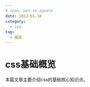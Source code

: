 ```yaml
---
# icon: pen-to-square
date: 2022-01-10
category:
  - css
tag:
  - 基础
---
```


# css基础概览

本篇文章主要介绍css的基础核心知识点。
<iframe
  :src="$withBase('/markmap/css.html')"
  width="100%"
  height="500"
  frameborder="0"
  scrolling="No"
  leftmargin="0"
  topmargin="0"
/>

## css语法

css的核心功能是将css属性设定为特定的值
```css
  span {
    color: red;
    text-align: center;
  }
```
css的语法规则集主要包括选择器**span**和声明块**key:value**  

## @规则

除了常规的样式表，有时候需要引入其他信息，比如 ==字符集== ，==其他样式表== ，==字体== ，==媒体查询== ，==动画== 等。
- @namespace 告诉 CSS 引擎必须考虑XML命名空间。
- @media, 如果满足媒体查询的条件则条件规则组里的规则生效。
- @page, 描述打印文档时布局的变化.
- @font-face, 描述将下载的外部的字体。
- @keyframes, 描述 CSS 动画的关键帧。
- @document, 如果文档样式表满足给定条件则条件规则组里的规则生效。 (推延至 CSS Level 4 规范)
- ==@import==  ,用于导入一个外部样式文件
- @support，用于查询特定的 CSS 是否生效，可以结合 not、and 和 or 操作符进行后续的操作。

```css
/* 如果支持自定义属性，则把 body 颜色设置为变量 varName 指定的颜色 */
  @support(--foo:green) {
    body {
      color: var(--varName)
    }
  }
```

link 和 @import 都能导入一个样式文件，它们有什么区别嘛？

- link 是 HTML 标签，除了能导入 CSS 外，还能导入别的资源，比如图片、脚本和字体等；而 @import 是 CSS 的语法，只能用来导入 CSS；
- link 导入的样式会在页面加载时同时加载，@import 导入的样式需等页面加载完成后再加载；
- link 没有兼容性问题，@import 不兼容 ie5 以下；
- link 可以通过 JS 操作 DOM 动态引入样式表改变样式，而@import不可以。



## 层叠性

css简称层叠样式表，简单来说，某个标签的样式有许多的css声明来源都能用到时，按照一定的规则进行层叠，优先级高的起作用。

- 用户代理样式表中的声明(例如，浏览器的默认样式，在没有设置其他样式时使用)。
- 用户样式表中的常规声明(由用户设置的自定义样式。由于 Chrome 在很早的时候就放弃了用户样式表的功能，所以这里将不再考虑它的排序。)。
- 作者样式表中的常规声明(这些是我们 Web 开发人员设置的样式)。
- 作者样式表中的 !important 声明。
- 用户样式表中的 !important 声明。

## 选择器

css选择器是核心

### 基础选择器

- 标签选择器: h1
- 类选择器: .checked
- id选择器: #picker
- 通配选择器: *

### 属性选择器

- [attr]：指定属性的元素；
- [attr=val]：属性等于指定值的元素；
- [attr*=val]：属性包含指定值的元素；
- [attr^=val]	：属性以指定值开头的元素；
- [attr$=val]：属性以指定值结尾的元素；
- [attr~=val]：属性包含指定值(完整单词)的元素(不推荐使用)；
- [attr|=val]：属性以指定值(完整单词)开头的元素(不推荐使用)；

### 组合选择器

- 相邻兄弟选择器：A + B
- 普通兄弟选择器：A ~ B
- 子选择器：A > B
- 后代选择器：A B

### 伪类

#### 条件伪类

- :lang()：基于元素语言来匹配页面元素；
- :dir()：匹配特定文字书写方向的元素；
- :has()：匹配包含指定元素的元素；
- :is()：匹配指定选择器列表里的元素；
- :not()：用来匹配不符合一组选择器的元素；

#### 行为伪类

- :active：鼠标激活的元素；
- :hover： 鼠标悬浮的元素；
- :selection：鼠标选中的元素；

#### 状态伪类

- :target：当前锚点的元素；
- :link：未访问的链接元素；
- :visited：已访问的链接元素；
- :focus：输入聚焦的表单元素；
- :required：输入必填的表单元素；
- :valid：输入合法的表单元素；
- :invalid：输入非法的表单元素；
- :in-range：输入范围以内的表单元素；
- :out-of-range：输入范围以外的表单元素；
- :checked：选项选中的表单元素；
- :optional：选项可选的表单元素；
- :enabled：事件启用的表单元素；
- :disabled：事件禁用的表单元素；
- :read-only：只读的表单元素；
- :read-write：可读可写的表单元素；
- :blank：输入为空的表单元素；
- :current()：浏览中的元素；
- :past()：已浏览的元素；
- :future()：未浏览的元素；

#### 结构伪类

- :root：文档的根元素；
- :empty：无子元素的元素；
- :first-letter：元素的首字母；
- :first-line：元素的首行；
- :nth-child(n)：元素中指定顺序索引的元素；
- :nth-last-child(n)：元素中指定逆序索引的元素；；
- :first-child	：元素中为首的元素；
- :last-child	：元素中为尾的元素；
- :only-child：父元素仅有该元素的元素；
- :nth-of-type(n)	：标签中指定顺序索引的标签；
- :nth-last-of-type(n)：标签中指定逆序索引的标签；
- :first-of-type	：标签中为首的标签；
- :last-of-type：标签中为尾标签；
- :only-of-type：父元素仅有该标签的标签；

#### 伪元素

- ::before：在元素前插入内容；
- ::after：在元素后插入内容；

## 优先级

![优先级顺序](../image/css2.png)

优先级就是分配给指定的 CSS 声明的一个权重，它由匹配的选择器中的每一种选择器类型的数值决定。为了记忆，可以把权重分成如下几个等级，数值越大的权重越高：

- 10000：!important；
- 01000：内联样式；
- 00100：ID 选择器；
- 00010：类选择器、伪类选择器、属性选择器；
- 00001：元素选择器、伪元素选择器；
- 00000：通配选择器、后代选择器、兄弟选择器；

## 继承性

在 CSS 中有一个很重要的特性就是子元素会继承父元素对应属性计算后的值。比如页面根元素 html 的文本颜色默认是黑色的，页面中的所有其他元素都将继承这个颜色，当申明了如下样式后，box 文本将变成橙色。

```css
body {
  color: orange;
}
.box {
  color: inherit;
}
```
设想一下，如果 CSS 中不存在继承性，那么我们就需要为不同文本的标签都设置一下 color，这样一来的后果就是 CSS 的文件大小就会无限增大。

CSS 属性很多，但并不是所有的属性默认都是能继承父元素对应属性的，那哪些属性存在默认继承的行为呢？一定是那些不会影响到页面布局的属性，可以分为如下几类：

* 字体相关：font-family、font-style、font-size、font-weight 等；
* 文本相关：text-align、text-indent、text-decoration、text-shadow、letter-spacing、word-spacing、white-space、line-height、color 等；
* 列表相关：list-style、list-style-image、list-style-type、list-style-position 等；
* 其他属性：visibility、cursor 等；

对于其他默认不继承的属性也可以通过以下几个属性值来控制继承行为：

* inherit：继承父元素对应属性的计算值；
* initial：应用该属性的默认值，比如 color 的默认值是 #000；
* unset：如果属性是默认可以继承的，则取 inherit 的效果，否则同 initial；
* revert：效果等同于 unset，兼容性差。

## 文档流

css的流式布局会把内容从左到右，从上到下的顺序进行排列展示

- 块级元素默认会占满整行，所以多个块级盒子之间是从上到下排列的；
- 内联元素默认会在一行里一列一列的排布，当一行放不下的时候，会自动切换到下一行继续按照列排布；

### 如何脱离文档流？

脱流文档流指节点脱流正常文档流后，在正常文档流中的其他节点将忽略该节点并填补其原先空间。文档一旦脱流，计算其父节点高度时不会将其高度纳入，脱流节点不占据空间。有两种方式可以让元素脱离文档流：浮动和定位。

- 使用浮动（float）会将元素脱离文档流，移动到容器左/右侧边界或者是另一个浮动元素旁边，该浮动元素之前占用的空间将被别的元素填补，另外浮动之后所占用的区域不会和别的元素之间发生重叠；
- 使用绝对定位（position: absolute;）或者固定定位（position: fixed;）也会使得元素脱离文档流，且空出来的位置将自动被后续节点填补。

## 盒模型

在 CSS 中任何元素都可以看成是一个盒子，而一个盒子是由 4 部分组成的：内容（content）、内边距（padding）、边框（border）和外边距（margin）。

盒模型有 2 种：标准盒模型和 IE 盒模型，分别是由 W3C 和 IExplore 制定的标准。
```css
.box {
  width: 200px;
  height: 200px;
  padding: 10px;
  border: 1px solid #eee;
  margin: 10px;
}
```
标准盒模型认为：盒子的实际尺寸 = 内容（设置的宽/高） + 内边距 + 边框
所以 .box 元素内容的宽度就为 200px，而实际的宽度则是 width + padding-left + padding-right + border-left-width + border-right-width = 200 + 10 + 10 + 1 + 1 = 222。
IE 盒模型认为：盒子的实际尺寸 = 设置的宽/高 = 内容 + 内边距 + 边框
.box 元素所占用的实际宽度为 200px，而内容的真实宽度则是 width - padding-left - padding-right - border-left-width - border-right-width = 200 - 10 - 10 - 1 - 1 = 178。

## 格式化上下文

格式化上下文（Formatting Context）是 CSS2.1 规范中的一个概念，大概说的是页面中的一块渲染区域，规定了渲染区域内部的子元素是如何排版以及相互作用的。

不同类型的盒子有不同格式化上下文，大概有这 4 类：

BFC (Block Formatting Context) 块级格式化上下文；
IFC (Inline Formatting Context) 行内格式化上下文；
FFC (Flex Formatting Context) 弹性格式化上下文；
GFC (Grid Formatting Context) 格栅格式化上下文；

其中 BFC 和 IFC 在 CSS 中扮演着非常重要的角色，因为它们直接影响了网页布局，所以需要深入理解其原理。

### BFC

块格式化上下文，它是一个独立的渲染区域，只有块级盒子参与，它规定了内部的块级盒子如何布局，并且与这个区域外部毫不相干。

![bfc](../image//bfc.png)

### BFC渲染规则

* 内部的盒子会在垂直方向，一个接一个地放置；
* 盒子垂直方向的距离由 margin 决定，属于同一个 BFC 的两个相邻盒子的 margin 会发生重叠；
* 每个元素的 margin 的左边，与包含块 border 的左边相接触(对于从左往右的格式化，否则相反)，即使存在浮动也是如此；
* BFC 的区域不会与 float 盒子重叠；
* BFC 就是页面上的一个隔离的独立容器，容器里面的子元素不会影响到外面的元素。反之也如此。
* 计算 BFC 的高度时，浮动元素也参与计算。

### 如何创建BFC

- 根元素：html
- 非溢出的可见元素：overflow 不为 visible
- 设置浮动：float 属性不为 none
- 设置定位：position 为 absolute 或 fixed
- 定义成块级的非块级元素：display: inline-block/table-cell/table-caption/flex/inline-flex/grid/inline-grid

### BFC应用场景

1、 自适应两栏布局

应用原理：BFC 的区域不会和浮动区域重叠，所以就可以把侧边栏固定宽度且左浮动，而对右侧内容触发 BFC，使得它的宽度自适应该行剩余宽度。

2、清除内部浮动

浮动造成的问题就是父元素高度坍塌，所以清除浮动需要解决的问题就是让父元素的高度恢复正常。而用 BFC 清除浮动的原理就是：计算 BFC 的高度时，浮动元素也参与计算。只要触发父元素的 BFC 即可。

3、 防止垂直 margin 合并

BFC 渲染原理之一：同一个 BFC 下的垂直 margin 会发生合并。所以如果让 2 个元素不在同一个 BFC 中即可阻止垂直 margin 合并。那如何让 2 个相邻的兄弟元素不在同一个 BFC 中呢？可以给其中一个元素外面包裹一层，然后触发其包裹层的 BFC，这样一来 2 个元素就不会在同一个 BFC 中了。

### IFC

IFC 的形成条件非常简单，块级元素中仅包含内联级别元素，需要注意的是当IFC中有块级元素插入时，会产生两个匿名块将父元素分割开来，产生两个 IFC。

![ifc](../image/inline.png)

### IFC渲染规则

- 子元素在水平方向上一个接一个排列，在垂直方向上将以容器顶部开始向下排列；
- 节点无法声明宽高，其中 margin 和 padding 在水平方向有效在垂直方向无效；
- 节点在垂直方向上以不同形式对齐；
- 能把在一行上的框都完全包含进去的一个矩形区域，被称为该行的线盒（line box）。线盒的宽度是由包含块（containing box）和与其中的浮动来决定；
- IFC 中的 line box 一般左右边贴紧其包含块，但 float 元素会优先排列。
- IFC 中的 line box 高度由 line-height 计算规则来确定，同个 IFC 下的多个 line box 高度可能会不同；
- 当内联级盒子的总宽度少于包含它们的 line box 时，其水平渲染规则由 text-align 属性值来决定；
- 当一个内联盒子超过父元素的宽度时，它会被分割成多盒子，这些盒子分布在多个 line box 中。如果子元素未设置强制换行的情况下，inline box 将不可被分割，将会溢出父元素

```html
<p>It can get <strong>very complicated</storng> once you start looking into it.</p>
```
![ifc](../image/ifc.png)

对应上面这样一串 HTML 分析如下：

p 标签是一个 block container，对内将产生一个 IFC；
由于一行没办法显示完全，所以产生了 2 个线盒（line box）；线盒的宽度就继承了 p 的宽度；高度是由里面的内联盒子的 line-height 决定；
It can get：匿名的内联盒子；
very complicated：strong 标签产生的内联盒子；
once you start：匿名的内联盒子；
looking into it.：匿名的内联盒子

### IFC 应用场景

- 水平居中：当一个块要在环境中水平居中时，设置其为 inline-block 则会在外层产生 IFC，通过 text-align 则可以使其水平居中。
- 垂直居中：创建一个 IFC，用其中一个元素撑开父元素的高度，然后设置其 vertical-align: middle，其他行内元素则可以在此父元素下垂直居中。

## 层叠上下文

特定的 HTML 元素或者 CSS 属性产生层叠上下文，MDN 中给出了这么一个列表，符合以下任一条件的元素都会产生层叠上下文：

- html 文档根元素
- 声明 position: absolute/relative 且 z-index 值不为 auto 的元素；
- 声明 position: fixed/sticky 的元素；
- flex 容器的子元素，且 z-index 值不为 auto；
- grid 容器的子元素，且 z-index 值不为 auto；
- opacity 属性值小于 1 的元素；
- mix-blend-mode 属性值不为 normal 的元素；
- 以下任意属性值不为 none 的元素：
  * transform
  * filter
  * perspective
  * clip-path
  * mask / mask-image / mask-border
- isolation 属性值为 isolate 的元素；
- -webkit-overflow-scrolling 属性值为 touch 的元素；
- will-change 值设定了任一属性而该属性在 non-initial 值时会创建层叠上下文的元素；
- contain 属性值为 layout、paint 或包含它们其中之一的合成值（比如 contain: strict、contain: content）的元素。

### 层叠等级

层叠等级指节点在三维空间 Z 轴上的上下顺序。它分两种情况：

* 在同一个层叠上下文中，它描述定义的是该层叠上下文中的层叠上下文元素在 Z 轴上的上下顺序；
* 在其他普通元素中，它描述定义的是这些普通元素在 Z 轴上的上下顺序；

普通节点的层叠等级优先由其所在的层叠上下文决定，层叠等级的比较只有在当前层叠上下文中才有意义，脱离当前层叠上下文的比较就变得无意义了。

### 层叠顺序

在同一个层叠上下文中如果有多个元素，那么他们之间的层叠顺序是怎么样的呢？

![层叠顺序](../image/z-index.png)

以下这个列表越往下层叠优先级越高，视觉上的效果就是越容易被用户看到（不会被其他元素覆盖）：

* 层叠上下文的 border 和 background
* z-index < 0 的子节点
* 标准流内块级非定位的子节点
* 浮动非定位的子节点
* 标准流内行内非定位的子节点
* z-index: auto/0 的子节点
* z-index > 0的子节点

参考:[彻底搞懂css层叠上下文，层叠等级，层叠顺序，z-index](https://juejin.cn/post/6844903667175260174)

## 值和单位

CSS 的声明是由属性和值组成的，而值的类型有许多种：

- 数值：长度值 ，用于指定例如元素 width、border-width、font-size 等属性的值；
- 百分比：可以用于指定尺寸或长度，例如取决于父容器的 width、height 或默认的 font-size；
- 颜色：用于指定 background-color、color 等；
- 坐标位置：以屏幕的左上角为坐标原点定位元素的位置，比如常见的 background-position、top、right、bottom 和 left 等属性；
- 函数：用于指定资源路径或背景图片的渐变，比如 url()、linear-gradient() 等；

### px

屏幕分辨率是指在屏幕的横纵方向上的像素点数量，比如分辨率 1920×1080 意味着水平方向含有 1920 个像素数，垂直方向含有 1080 个像素数

![px](../image/px.drawio.png)

而 px 表示的是 CSS 中的像素，在 CSS 中它是绝对的长度单位，也是最基础的单位，其他长度单位会自动被浏览器换算成 px。但是对于设备而言，它其实又是相对的长度单位，比如宽高都为 2px，在正常的屏幕下，其实就是 4 个像素点，而在设备像素比(devicePixelRatio) 为 2 的 Retina 屏幕下，它就有 16 个像素点。所以屏幕尺寸一致的情况下，屏幕分辨率越高，显示效果就越细腻。

### 设备像素（Device pixels）

设备屏幕的物理像素，表示的是屏幕的横纵有多少像素点；和屏幕分辨率是差不多的意思。

### 设备像素比（DPR）

设备像素比表示 1 个 CSS 像素等于几个物理像素。

计算公式：DPR = 物理像素数 / 逻辑像素数；

在浏览器中可以通过 window.devicePixelRatio 来获取当前屏幕的 DPR。

### em

em 是 CSS 中的相对长度单位中的一个

- 在 font-size 中使用是相对于父元素的 font-size 大小，比如父元素 font-size: 16px，当给子元素指定 font-size: 2em 的时候，经过计算后它的字体大小会是 32px；
- 在其他属性中使用是相对于自身的字体大小，如 width/height/padding/margin 等；

em 在计算的时候是会层层计算的，比如：

```html
  <div>
    <p></p>
  </div>
```
```css
  div{font-size:2em}
  p{font-size:2em}
```

我们们都知道每个浏览器都会给 HTML 根元素 html 设置一个默认的 font-size，而这个值通常是  ==16px==,所以 p 标签最终计算出来后的字体大小会是 16 * 2 * 2 = 64px

### rem

rem(root em) 和 em 一样，也是一个相对长度单位，不过 rem 相对的是 HTML 的根元素 html。
rem 由于是基于 html 的 font-size 来计算，所以通常用于自适应网站或者 H5 中。
比如在做 H5 的时候，前端通常会让 UI 给 750px 宽的设计图，而在开发的时候可以基于 iPhone X 的尺寸 375px * 812px 来写页面，这样一来的话，就可以用下面的 JS 依据当前页面的视口宽度自动计算出根元素 html 的基准 font-size 是多少。

```js
(function (doc, win) {
    var docEl = doc.documentElement,
        resizeEvt = 'orientationchange' in window ? 'orientationchange' : 'resize',
        psdWidth = 750,  // 设计图宽度
        recalc = function () {
            var clientWidth = docEl.clientWidth;
            if ( !clientWidth ) return;
            if ( clientWidth >= 640 ) {
                docEl.style.fontSize = 200 * ( 640 / psdWidth ) + 'px';
            } else {
                docEl.style.fontSize = 200 * ( clientWidth / psdWidth ) + 'px';
            }
        };

    if ( !doc.addEventListener ) return;
    // 绑定事件的时候最好配合防抖函数
    win.addEventListener( resizeEvt, debounce(recalc, 1000), false );
    doc.addEventListener( 'DOMContentLoaded', recalc, false );
    
    function debounce(func, wait) {
        var timeout;
        return function () {
            var context = this;
            var args = arguments;
            clearTimeout(timeout)
            timeout = setTimeout(function(){
                func.apply(context, args)
            }, wait);
        }
    }
})(document, window);
```
比如当视口是 375px 的时候，经过计算 html 的 font-size 会是 100px，这样有什么好处呢？好处就是方便写样式，比如从设计图量出来的 header 高度是 50px 的，那我们写样式的时候就可以直接写：

```css
header {
    height: 0.5rem;
}
```

### vm/vh

vw 和 vh 分别是相对于屏幕视口宽度和高度而言的长度单位：

1vw = 视口宽度均分成 100 份中 1 份的长度；
1vh = 视口高度均分成 100 份中 1 份的长度；

在 JS 中 100vw = window.innerWidth，100vh = window.innerHeight。

vw/vh 的出现使得多了一种写自适应布局的方案，开发者不再局限于 rem 了。

相对视口的单位，除了 vw/vh 外，还有 vmin 和 vmax：

vmin：取 vw 和 vh 中值较小的；
vmax：取 vw 和 vh 中值较大的；

## 颜色体系

根据 CSS 颜色草案 中提到的颜色值类型，大概可以把它们分为这几类：

- 颜色关键字(white,black,orange...)
- transparent 关键字
- currentColor 关键字
- RGB 颜色
- HSL 颜色

### currentColor 关键字
currentColor 会取当前元素继承父级元素的文本颜色值或声明的文本颜色值，即 computed 后的 color 值。

比如，对于如下 CSS，该元素的边框颜色会是 red：

```css
.btn {
    color: red;
    border: 1px solid currentColor;
}
```
### 十六进制

十六进制 中的每种颜色的值范围是 00~ff，值越大表示颜色越深。所以一个颜色正常是 6 个十六进制字符加上 # 组成，比如红色就是 #ff0000。
如果 十六进制 颜色需要加上不透明度，那就需要加上 alpha 通道的值，它的范围也是 00~ff，比如一个带不透明度为 67% 的红色可以这样写 #ff0000aa。
使用十六进制符号表示颜色的时候，都是用 2 个十六进制表示一个颜色，如果这 2 个字符相同，还可以缩减成只写 1 个，比如，红色 #f00；带 67% 不透明度的红色 #f00a。

### rgb

当 RGB 用函数表示的时候，每个值的范围是 0~255 或者 0%~100%，所以红色是 rgb(255, 0, 0)， 或者 rgb(100%, 0, 0)。
如果需要使用函数来表示带不透明度的颜色值，值的范围是 0~1 及其之间的小数或者 0%~100%，比如带 67% 不透明度的红色是 rgba(255, 0, 0, 0.67) 或者 rgba(100%, 0%, 0%, 67%)

::: tip

需要注意的是 RGB 这 3 个颜色值需要保持一致的写法，要嘛用数字要嘛用百分比，而不透明度的值的可以不用和 RGB 保持一致写法。比如 rgb(100%, 0, 0) 这个写法是无效的；而 rgb(100%, 0%, 0%, 0.67) 是有效的。

:::

### HSL[A] 颜色

HSL[A] 颜色是由色相(hue)-饱和度(saturation)-亮度(lightness)-不透明度组成的颜色体系。

- 色相（H）是色彩的基本属性，值范围是 0360 或者 0deg360deg， 0 (或 360) 为红色, 120 为绿色, 240 为蓝色；
- 饱和度（S）是指色彩的纯度，越高色彩越纯，低则逐渐变灰，取 0~100% 的数值；0% 为灰色， 100% 全色；
- 亮度（L），取 0~100%，0% 为暗，100% 为白；
- 不透明度（A），取 0100%，或者01及之间的小数；

给一个按钮设置不透明度为 67% 的红色的 color 的写法，以下全部写法效果一致：
```css
  button {
    color: #ff0000aa;
    color: #f00a;
    color: rgba(255, 0, 0, 0.67);
    color: rgb(100% 0% 0% / 67%);
    color: hsla(0, 100%, 50%, 67%);
    color: hsl(0deg 100% 50% / 67%);
}
```

## 媒体查询

媒体查询是指针对不同的设备、特定的设备特征或者参数进行定制化的修改网站的样式。

你可以通过给 <link> 加上 media 属性来指定该样式文件只能对什么设备生效，不指定的话默认是 all，即对所有设备都生效：

```html
<link rel="stylesheet" src="styles.css" media="screen" />
<link rel="stylesheet" src="styles.css" media="print" />
```

都支持哪些设备类型？

- all：适用于所有设备；
- print：适用于在打印预览模式下在屏幕上查看的分页材料和文档；
- screen：主要用于屏幕；
- speech：主要用于语音合成器。

![media](../image/media.png)

除了通过 <link> 让指定设备生效外，还可以通过 @media 让 CSS 规则在特定的条件下才能生效。响应式页面就是使用了 @media 才让一个页面能够同时适配 PC、Pad 和手机端。

```css
@media (min-width: 1024px) {}
```
媒体查询支持逻辑操作符：

and：查询条件都满足的时候才生效；
not：查询条件取反；
only：整个查询匹配的时候才生效，常用语兼容旧浏览器，使用时候必须指定媒体类型；
逗号或者 or：查询条件满足一项即可匹配；

媒体查询还支持众多的[媒体特性](https://developer.mozilla.org/zh-CN/docs/Web/CSS/CSS_media_queries/Using_media_queries#%E5%AA%92%E4%BD%93%E7%89%B9%E6%80%A7)，使得它可以写出很复杂的查询条件：















